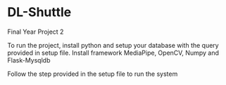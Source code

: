# DL-Shuttle
Final Year Project 2

To run the project, install python and setup your database with the query provided in setup file.
Install framework MediaPipe, OpenCV, Numpy and Flask-Mysqldb


Follow the step provided in the setup file to run the system
